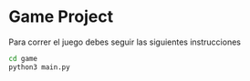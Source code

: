 # Game Project

Para correr el juego debes seguir las siguientes instrucciones

```sh
cd game
python3 main.py
```
